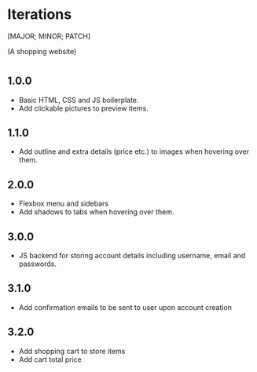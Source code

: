 # Iterations

[MAJOR; MINOR; PATCH]

(A shopping website)
# 

1.0.0
-----
- Basic HTML, CSS and JS boilerplate.
- Add clickable pictures to preview items.

1.1.0
-----
- Add outline and extra details (price etc.) to images when hovering over them.

2.0.0
-----
- Flexbox menu and sidebars
- Add shadows to tabs when hovering over them.

3.0.0
-----
- JS backend for storing account details including username, email and passwords.

3.1.0
-----
- Add confirmation emails to be sent to user upon account creation

3.2.0
-----
- Add shopping cart to store items
- Add cart total price